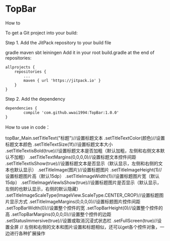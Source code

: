 # TopBar
How to

To get a Git project into your build:

Step 1. Add the JitPack repository to your build file

gradle
maven
sbt
leiningen
Add it in your root build.gradle at the end of repositories:

	allprojects {
		repositories {
			...
			maven { url 'https://jitpack.io' }
		}
	}
Step 2. Add the dependency

	dependencies {
	        compile 'com.github.wwai1994:TopBar:1.0.0'
	}
How to use in code：

  topBar_Main.setTitleText("标题")//设置标题文本
  	     .setTitleTextColor(颜色)//设置标题文本颜色
  	     .setTitleTextSize(1f)//设置标题文本大小
               .setTitleTextisBold(true)//设置标题文本是否加粗（默认加粗，左侧和右侧文本默认不加粗）
               .setTitleTextMargins(0,0,0,0)//设置标题文本控件间距
               .setTitleTextIsShow(true)//设置标题文本是否显示（默认显示，左侧和右侧的文本也默认显示）
               .setTitleImage(图片)//设置标题图片
               .setTitleImageHeight(1)//设置标题图片高（默认15dp）
               .setTitleImageWidth(1)//设置标题图片宽（默认15dp）
               .setTitleImageViewIsShow(true)//设置标题图片是否显示（默认显示，左侧的也默认显示，右侧的默认隐藏）
               .setTitleImageScaleType(ImageView.ScaleType.CENTER_CROP)//设置标题图片显示方式
               .setTitleImageMargins(0,0,0,0)//设置标题图片控件间距
               .setTopBarWidth(0)//设置整个控件的宽
               .setTopBarHeight(0)//设置整个控件的高
               .setTopBarMargins(0,0,0,0)//设置整个控件的边距
               .setStatusImmersive(true)//设置或取消沉浸式状态栏
               .setFullScreen(true)//设置全屏
            // 左侧和右侧的文本和图片设置和标题相似，还可以get各个控件对象，一边进行各种扩展操作
